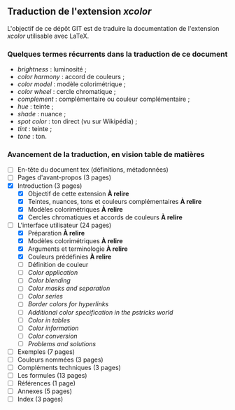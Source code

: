 ## Traduction de l'extension *xcolor*

L'objectif de ce dépôt GIT est de traduire la documentation de l'extension *xcolor* utilisable avec LaTeX.

### Quelques termes récurrents dans la traduction de ce document
- *brightness* : luminosité ;
- *color harmony* : accord de couleurs ;
- *color model* : modèle colorimétrique ;
- *color wheel* : cercle chromatique ;
- *complement* : complémentaire ou couleur complémentaire ;
- *hue* : teinte ;
- *shade* : nuance ;
- *spot color* : ton direct (vu sur Wikipédia) ;
- *tint* : teinte ;
- *tone* : ton.

### Avancement de la traduction, en vision table de matières
- [ ] En-tête du document tex (définitions, métadonnées)
- [ ] Pages d'avant-propos (3 pages) 
- [x] Introduction (3 pages) 
  - [x] Objectif de cette extension **À relire**
  - [x] Teintes, nuances, tons et couleurs complémentaires **À relire**
  - [x] Modèles colorimétriques **À relire**
  - [x] Cercles chromatiques et accords de couleurs **À relire**
- [ ] L'interface utilisateur (24 pages) 
  - [x] Préparation **À relire**
  - [x] Modèles colorimétriques **À relire**
  - [x] Arguments et terminologie **À relire**
  - [x] Couleurs prédéfinies **À relire**
  - [ ] Définition de couleur
  - [ ] *Color application*
  - [ ] *Color blending*
  - [ ] *Color masks and separation*
  - [ ] *Color series*
  - [ ] *Border colors for hyperlinks*
  - [ ] *Additional color specification in the pstricks world*
  - [ ] *Color in tables*
  - [ ] *Color information*
  - [ ] *Color conversion*
  - [ ] *Problems and solutions*
- [ ] Exemples (7 pages)
- [ ] Couleurs nommées (3 pages)
- [ ] Compléments techniques (3 pages)
- [ ] Les formules (13 pages)
- [ ] Références (1 page)
- [ ] Annexes (5 pages)
- [ ] Index (3 pages)
